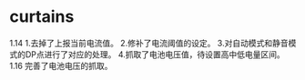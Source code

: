 # curtains
1.14
  1.去掉了上报当前电流值。
  2.修补了电流阈值的设定。
  3.对自动模式和静音模式的DP点进行了对应的处理。
  4.抓取了电池电压值，待设置高中低电量区间。
1.16
  完善了电池电压的抓取。
  
